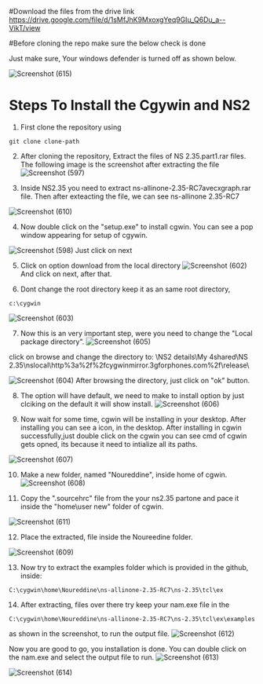 #Download the files from the drive link
https://drive.google.com/file/d/1sMfJhK9MxoxgYeq9GIu_Q6Du_a--VikT/view

#Before cloning the repo make sure the below check is done

Just make sure, Your windows defender is turned off as shown below.

![Screenshot (615)](https://user-images.githubusercontent.com/61947484/105715445-a1fb9880-5f43-11eb-9ceb-ee58b3c53b3a.png)

# Steps To Install the Cgywin and NS2 
1) First clone the repository using 
```
git clone clone-path
```
2) After cloning the repository, Extract the files of NS 2.35.part1.rar files.
The following image is the screenshot after extracting the file
![Screenshot (597)](https://user-images.githubusercontent.com/61947484/105708866-00704900-5f3b-11eb-9973-d0b47f906f8a.png)

3) Inside NS2.35 you need to extract ns-allinone-2.35-RC7avecxgraph.rar file. Then after exteacting the file, we can see ns-allinone 2.35-RC7

![Screenshot (610)](https://user-images.githubusercontent.com/61947484/105713460-344e6d00-5f41-11eb-9b8c-1e907bb103d4.png)


4) Now double click on the "setup.exe" to install cgwin. You can see a pop window appearing for setup of cgywin.

![Screenshot (598)](https://user-images.githubusercontent.com/61947484/105709719-1a5e5b80-5f3c-11eb-9e1a-277286759015.png)
Just click on next 

5) Click on option download from the local directory
![Screenshot (602)](https://user-images.githubusercontent.com/61947484/105710037-9062c280-5f3c-11eb-866f-6a48ce47caff.png)
And click on next,  after that.

6) Dont change the root directory keep it as an same root directory,

```
c:\cygwin
```
![Screenshot (603)](https://user-images.githubusercontent.com/61947484/105710275-e172b680-5f3c-11eb-99b9-c48e85d9ced5.png)

7) Now this is an very important step, were you need to change the "Local package directory".
![Screenshot (605)](https://user-images.githubusercontent.com/61947484/105711192-395ded00-5f3e-11eb-87a6-c51cc20cd0f2.png)

click on browse and change the directory to: \NS2 details\My 4shared\NS 2.35\nslocal\http%3a%2f%2fcygwinmirror.3gforphones.com%2f\release\

![Screenshot (604)](https://user-images.githubusercontent.com/61947484/105711464-98236680-5f3e-11eb-800d-165e0ea5fc84.png)
After browsing the directory, just click on "ok" button. 

8) The option will have default, we need to make to install option by just clciking on the default it will show install.
![Screenshot (606)](https://user-images.githubusercontent.com/61947484/105711733-f6504980-5f3e-11eb-9613-f2f103d7a7ed.png)

9) Now wait for some time, cgwin will be installing in your desktop. After installing you can see a icon, in the desktop. After installing in cgwin successfully,just double click on the cgwin you can see cmd of cgwin gets opned, its because it need to intialize all its paths.

![Screenshot (607)](https://user-images.githubusercontent.com/61947484/105712775-4b408f80-5f40-11eb-809f-78b79cc7e689.png)

10) Make a new folder, named "Noureddine", inside home of cgwin.
![Screenshot (608)](https://user-images.githubusercontent.com/61947484/105713165-cc982200-5f40-11eb-8808-d5a7ae428e5a.png)

11) Copy the ".sourcehrc" file from the your ns2.35 partone and pace it inside the "home\user new\" folder of cgwin.

![Screenshot (611)](https://user-images.githubusercontent.com/61947484/105714100-f30a8d00-5f41-11eb-9e83-85b8eedbb5a7.png)

12) Place the extracted, file inside the Noureedine folder.

![Screenshot (609)](https://user-images.githubusercontent.com/61947484/105713270-f05b6800-5f40-11eb-9379-1c64cdce94a2.png)

13) Now try to extract the examples folder which is provided in the github, inside:
```
C:\cygwin\home\Noureddine\ns-allinone-2.35-RC7\ns-2.35\tcl\ex
```

14) After extracting, files over there try keep your nam.exe file in the 
```
C:\cygwin\home\Noureddine\ns-allinone-2.35-RC7\ns-2.35\tcl\ex\examples
```
as shown in the screenshot, to run the output file.
![Screenshot (612)](https://user-images.githubusercontent.com/61947484/105714879-eb97b380-5f42-11eb-86b2-263a36006d3d.png)

Now you are good to go, you installation is done. You can double click on the nam.exe and select the output file to run.
![Screenshot (613)](https://user-images.githubusercontent.com/61947484/105715138-3c0f1100-5f43-11eb-9bdd-d247af487fe7.png)

![Screenshot (614)](https://user-images.githubusercontent.com/61947484/105715285-6cef4600-5f43-11eb-9112-6caafd05d372.png)